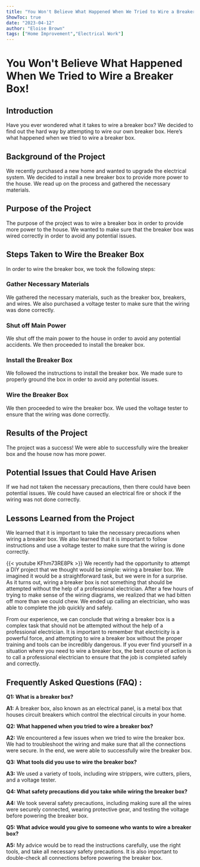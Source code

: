 ```yaml
---
title: "You Won't Believe What Happened When We Tried to Wire a Breaker Box!"
ShowToc: true 
date: "2023-04-12"
author: "Eloise Brown" 
tags: ["Home Improvement","Electrical Work"]
---
```

# You Won't Believe What Happened When We Tried to Wire a Breaker Box!

## Introduction

Have you ever wondered what it takes to wire a breaker box? We decided to find out the hard way by attempting to wire our own breaker box. Here’s what happened when we tried to wire a breaker box.

## Background of the Project

We recently purchased a new home and wanted to upgrade the electrical system. We decided to install a new breaker box to provide more power to the house. We read up on the process and gathered the necessary materials.

## Purpose of the Project

The purpose of the project was to wire a breaker box in order to provide more power to the house. We wanted to make sure that the breaker box was wired correctly in order to avoid any potential issues.

## Steps Taken to Wire the Breaker Box

In order to wire the breaker box, we took the following steps:

### Gather Necessary Materials

We gathered the necessary materials, such as the breaker box, breakers, and wires. We also purchased a voltage tester to make sure that the wiring was done correctly.

### Shut off Main Power

We shut off the main power to the house in order to avoid any potential accidents. We then proceeded to install the breaker box.

### Install the Breaker Box

We followed the instructions to install the breaker box. We made sure to properly ground the box in order to avoid any potential issues.

### Wire the Breaker Box

We then proceeded to wire the breaker box. We used the voltage tester to ensure that the wiring was done correctly.

## Results of the Project

The project was a success! We were able to successfully wire the breaker box and the house now has more power.

## Potential Issues that Could Have Arisen

If we had not taken the necessary precautions, then there could have been potential issues. We could have caused an electrical fire or shock if the wiring was not done correctly.

## Lessons Learned from the Project

We learned that it is important to take the necessary precautions when wiring a breaker box. We also learned that it is important to follow instructions and use a voltage tester to make sure that the wiring is done correctly.

{{< youtube KFhm73RE8Pk >}} 
We recently had the opportunity to attempt a DIY project that we thought would be simple: wiring a breaker box. We imagined it would be a straightforward task, but we were in for a surprise. As it turns out, wiring a breaker box is not something that should be attempted without the help of a professional electrician. After a few hours of trying to make sense of the wiring diagrams, we realized that we had bitten off more than we could chew. We ended up calling an electrician, who was able to complete the job quickly and safely. 

From our experience, we can conclude that wiring a breaker box is a complex task that should not be attempted without the help of a professional electrician. It is important to remember that electricity is a powerful force, and attempting to wire a breaker box without the proper training and tools can be incredibly dangerous. If you ever find yourself in a situation where you need to wire a breaker box, the best course of action is to call a professional electrician to ensure that the job is completed safely and correctly.

## Frequently Asked Questions (FAQ) :
**Q1: What is a breaker box?**

**A1:** A breaker box, also known as an electrical panel, is a metal box that houses circuit breakers which control the electrical circuits in your home.

**Q2: What happened when you tried to wire a breaker box?**

**A2:** We encountered a few issues when we tried to wire the breaker box. We had to troubleshoot the wiring and make sure that all the connections were secure. In the end, we were able to successfully wire the breaker box.

**Q3: What tools did you use to wire the breaker box?**

**A3:** We used a variety of tools, including wire strippers, wire cutters, pliers, and a voltage tester.

**Q4: What safety precautions did you take while wiring the breaker box?**

**A4:** We took several safety precautions, including making sure all the wires were securely connected, wearing protective gear, and testing the voltage before powering the breaker box.

**Q5: What advice would you give to someone who wants to wire a breaker box?**

**A5:** My advice would be to read the instructions carefully, use the right tools, and take all necessary safety precautions. It is also important to double-check all connections before powering the breaker box.





